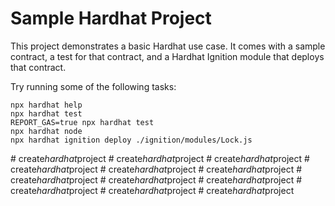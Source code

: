 # Sample Hardhat Project

This project demonstrates a basic Hardhat use case. It comes with a sample contract, a test for that contract, and a Hardhat Ignition module that deploys that contract.

Try running some of the following tasks:

```shell
npx hardhat help
npx hardhat test
REPORT_GAS=true npx hardhat test
npx hardhat node
npx hardhat ignition deploy ./ignition/modules/Lock.js
```
#   c r e a t e _ h a r d h a t _ p r o j e c t  
 #   c r e a t e _ h a r d h a t _ p r o j e c t  
 #   c r e a t e _ h a r d h a t _ p r o j e c t  
 #   c r e a t e _ h a r d h a t _ p r o j e c t  
 #   c r e a t e _ h a r d h a t _ p r o j e c t  
 #   c r e a t e _ h a r d h a t _ p r o j e c t  
 #   c r e a t e _ h a r d h a t _ p r o j e c t  
 #   c r e a t e _ h a r d h a t _ p r o j e c t  
 #   c r e a t e _ h a r d h a t _ p r o j e c t  
 #   c r e a t e _ h a r d h a t _ p r o j e c t  
 #   c r e a t e _ h a r d h a t _ p r o j e c t  
 #   c r e a t e _ h a r d h a t _ p r o j e c t  
 